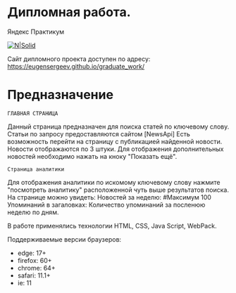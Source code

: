 # Дипломная работа.
Яндекс Практикум

[![N|Solid](https://i.ibb.co/b3PQkyj/graduate-work.jpg)](https://eugensergeev.github.io/graduate_work/)

Сайт дипломного проекта доступен по адресу: https://eugensergeev.github.io/graduate_work/
# Предназначение
    ГЛАВНАЯ СТРАНИЦА
Данный страница предназначен для  поиска статей по ключевому слову. Статьи по запросу предоставляются сайтом [NewsApi]
Есть возможность перейти на страницу  с публикацией найденной новости.
Новости отображаются по 3 штуки. Для отображения дополнительных новостей необходимо нажать на кноку "Показать ещё".

    Страница аналитики
Для отображения аналитики по искомому ключевому слову нажмите "посмотреть аналитику" расположенной чуть выше результатов поиска.
На странице можно увидеть:
Новостей за неделю: #Максимум 100
Упоминаний в загаловках:
Количество упоминаний за посленюю неделю по дням.





В работе применялись технологии HTML, CSS, Java Script, WebPack.

Поддерживаемые версии браузеров:
  - edge: 17+
  - firefox: 60+
  - chrome: 64+
  - safari: 11.1+
  - ie: 11

